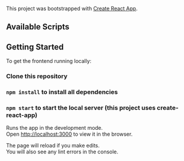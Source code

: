 This project was bootstrapped with [Create React App](https://github.com/facebook/create-react-app).

## Available Scripts

## Getting Started

To get the frontend running locally:

### Clone this repository

### `npm install` to install all dependencies

### `npm start` to start the local server (this project uses create-react-app)

Runs the app in the development mode.<br />
Open [http://localhost:3000](http://localhost:3000) to view it in the browser.

The page will reload if you make edits.<br />
You will also see any lint errors in the console.
